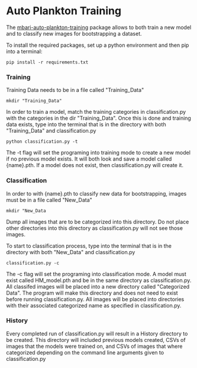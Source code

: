 # Auto Plankton Training

The [mbari-auto-plankton-training](https://github.com/mbari-org/auto-plankton-training) package allows to both train a new model and to classify new images for bootstrapping a dataset.

To install the required packages, set up a python environment and then pip into a terminal:
```shell
pip install -r requirements.txt
```

### Training
Training Data needs to be in a file called "Training_Data"
```shell
mkdir "Training_Data"
```

In order to train a model, match the training categories in classification.py with the categories in the dir "Training_Data". Once this is done and training data exists, type into the terminal that is in the directory with both "Training_Data" and classification.py
```shell
python classification.py -t
```
The -t flag will set the programing into training mode to create a new model if no previous model exists. It will both look and save a model called {name}.pth. If a model does not exist, then classification.py will create it.

### Classification
In order to with {name}.pth to classify new data for bootstrapping, images must be in a file called "New_Data"
```shell
mkdir "New_Data
```
Dump all images that are to be categorized into this directory. Do not place other directories into this directory as classification.py will not see those images. 

To start to classification process, type into the terminal that is in the directory with both "New_Data" and classification.py
```shell
classification.py -c
```
The -c flag will set the programing into classification mode. A model must exist called HM_model.pth and be in the same directory as classification.py. All classifed images will be placed into a new directory called "Categorized Data". The program will make this directory and does not need to exist before running classification.py. All images will be placed into directories with their associated categorized name as specified in classification.py.

### History
Every completed run of classification.py will result in a History directory to be created. This directory will included previous models created, CSVs of images that the models were trained on, and CSVs of images that where categorized depending on the command line arguments given to classification.py